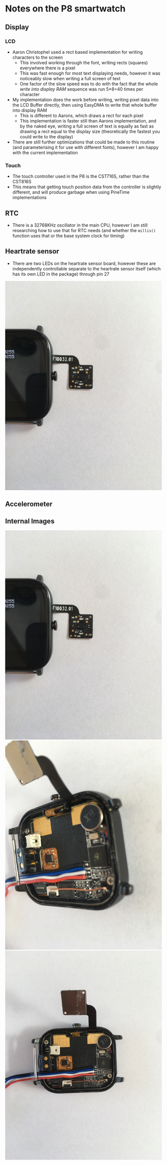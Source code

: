 # Notes on the P8 smartwatch
## Display
### LCD
- Aaron Christophel used a rect based implementation for writing characters to the screen
  - This involved working through the font, writing rects (squares) everywhere there is a pixel
  - This was fast enough for most text displaying needs, however it was noticeably slow when writing a full screen of text
  - One factor of the slow speed was to do with the fact that the whole _write into display RAM_ sequence was run 5*8=40 times per character
- My implementation does the work before writing, writing pixel data into the LCD Buffer directly, then using EasyDMA to write that whole buffer into display RAM
  - This is different to Aarons, which draws a rect for each pixel
  - This implementation is faster still than Aarons implementation, and by the naked eye, writing a full screen of text is equally as fast as drawing a rect equal to the display size (theoretically the fastest you could write to the display)
- There are still further optimizations that could be made to this routine (and parameterising it for use with different fonts), however I am happy with the current implementation
### Touch
- The touch controller used in the P8 is the CST716S, rather than the CST816S
- This means that getting touch position data from the controller is slightly different, and will produce garbage when using PineTime implementations
## RTC
- There is a 32768KHz oscillator in the main CPU, however I am still researching how to use that for RTC needs (and whether the `millis()` function uses that or the base system clock for timing)
## Heartrate sensor
- There are two LEDs on the heartrate sensor board, however these are independently controllable separate to the heartrate sensor itself (which has its own LED in the package) through pin 27

<img src="Images/leds.jpg" alt=" " width=" 600" />

## Accelerometer

## Internal Images

<img src="Images/leds.jpg" alt=" " width=" 600" />
<img src="Images/batteryCon.jpg" alt=" " width=" 600" />
<img src="Images/overview.jpg" alt=" " width=" 600" />